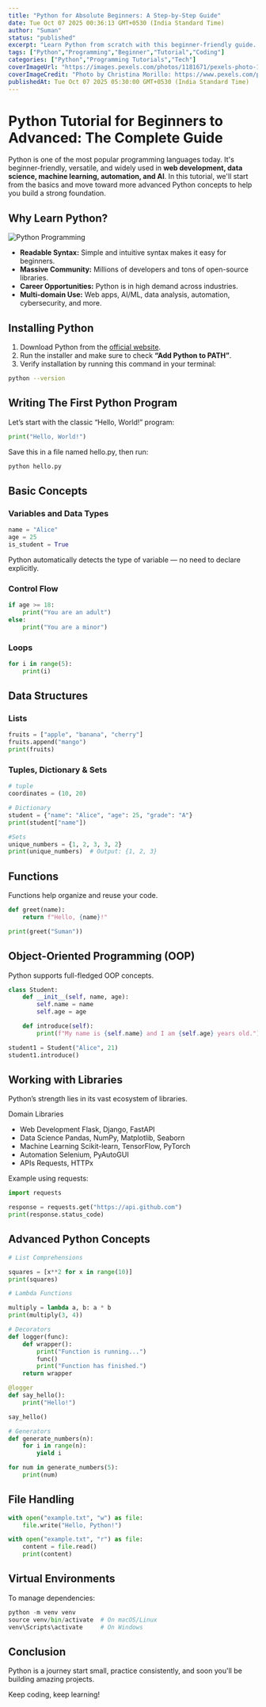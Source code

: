 ```yaml
---
title: "Python for Absolute Beginners: A Step-by-Step Guide"
date: Tue Oct 07 2025 00:36:13 GMT+0530 (India Standard Time)
author: "Suman"
status: "published"
excerpt: "Learn Python from scratch with this beginner-friendly guide. Understand the basics, write your first programs, and get hands-on coding experience."
tags: ["Python","Programming","Beginner","Tutorial","Coding"]
categories: ["Python","Programming Tutorials","Tech"]
coverImageUrl: "https://images.pexels.com/photos/1181671/pexels-photo-1181671.jpeg"
coverImageCredit: "Photo by Christina Morillo: https://www.pexels.com/photo/python-book-1181671/"
publishedAt: Tue Oct 07 2025 05:30:00 GMT+0530 (India Standard Time)
---
```


# Python Tutorial for Beginners to Advanced: The Complete Guide


Python is one of the most popular programming languages today. It's beginner-friendly, versatile, and widely used in **web development, data science, machine learning, automation, and AI**. In this tutorial, we'll start from the basics and move toward more advanced Python concepts to help you build a strong foundation.



## Why Learn Python?

![Python Programming](https://images.pexels.com/photos/574071/pexels-photo-574071.jpeg "Photo by Lukas on Pexels: https://www.pexels.com/photo/574071/")

- **Readable Syntax:** Simple and intuitive syntax makes it easy for beginners.  
- **Massive Community:** Millions of developers and tons of open-source libraries.  
- **Career Opportunities:** Python is in high demand across industries.  
- **Multi-domain Use:** Web apps, AI/ML, data analysis, automation, cybersecurity, and more.  



## Installing Python

1. Download Python from the [official website](https://www.python.org/downloads/).
2. Run the installer and make sure to check **“Add Python to PATH”**.
3. Verify installation by running this command in your terminal:

```bash
python --version
```

## Writing The First Python Program

Let’s start with the classic “Hello, World!” program:

```python
print("Hello, World!")
```

Save this in a file named hello.py, then run:
```bash
python hello.py
```

## Basic Concepts
### Variables and Data Types

```python
name = "Alice"
age = 25
is_student = True
```


Python automatically detects the type of variable — no need to declare explicitly.

### Control Flow

```python
if age >= 18:
    print("You are an adult")
else:
    print("You are a minor")
```

### Loops

```python
for i in range(5):
    print(i)
```

## Data Structures

### Lists

```python
fruits = ["apple", "banana", "cherry"]
fruits.append("mango")
print(fruits)
```

### Tuples, Dictionary & Sets

```python
# tuple
coordinates = (10, 20)

# Dictionary
student = {"name": "Alice", "age": 25, "grade": "A"}
print(student["name"])

#Sets
unique_numbers = {1, 2, 3, 3, 2}
print(unique_numbers)  # Output: {1, 2, 3}
```

## Functions

Functions help organize and reuse your code.

```python
def greet(name):
    return f"Hello, {name}!"

print(greet("Suman"))
```

## Object-Oriented Programming (OOP)

Python supports full-fledged OOP concepts.

```python
class Student:
    def __init__(self, name, age):
        self.name = name
        self.age = age

    def introduce(self):
        print(f"My name is {self.name} and I am {self.age} years old.")

student1 = Student("Alice", 21)
student1.introduce()
```

## Working with Libraries

Python’s strength lies in its vast ecosystem of libraries.

Domain	Libraries
- Web Development	Flask, Django, FastAPI
- Data Science	Pandas, NumPy, Matplotlib, Seaborn
- Machine Learning	Scikit-learn, TensorFlow, PyTorch
- Automation	Selenium, PyAutoGUI
- APIs	Requests, HTTPx

Example using requests:

```python
import requests

response = requests.get("https://api.github.com")
print(response.status_code)
```

## Advanced Python Concepts

```python
# List Comprehensions

squares = [x**2 for x in range(10)]
print(squares)
```


```python
# Lambda Functions

multiply = lambda a, b: a * b
print(multiply(3, 4))
```


```python
# Decorators
def logger(func):
    def wrapper():
        print("Function is running...")
        func()
        print("Function has finished.")
    return wrapper

@logger
def say_hello():
    print("Hello!")

say_hello()
```

```python
# Generators
def generate_numbers(n):
    for i in range(n):
        yield i

for num in generate_numbers(5):
    print(num)
```

## File Handling

```python
with open("example.txt", "w") as file:
    file.write("Hello, Python!")

with open("example.txt", "r") as file:
    content = file.read()
    print(content)
```

## Virtual Environments

To manage dependencies:

```python
python -m venv venv
source venv/bin/activate  # On macOS/Linux
venv\Scripts\activate     # On Windows
```


## Conclusion

Python is a journey start small, practice consistently, and soon you'll be building amazing projects. 

Keep coding, keep learning!